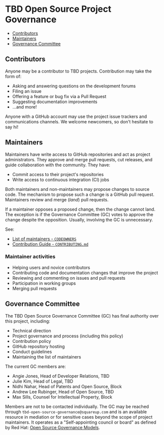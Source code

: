 <div  class="prose prose-pink">

# TBD Open Source Project Governance

<!-- TOC -->

* [Contributors](#contributors)
* [Maintainers](#maintainers)
* [Governance Committee](#governance-committee)

<!-- /TOC -->

## Contributors

Anyone may be a contributor to TBD projects. Contribution may take the form of:

* Asking and answering questions on the development forums
* Filing an issue
* Offering a feature or bug fix via a Pull Request
* Suggesting documentation improvements
* ...and more!

Anyone with a GitHub account may use the project issue trackers and communications channels. We welcome newcomers, so don't hesitate to say hi!

## Maintainers

Maintainers have write access to GitHub repositories and act as project administrators. They approve and merge pull requests, cut releases, and guide collaboration with the community. They have:

* Commit access to their project's repositories
* Write access to continuous integration (CI) jobs

Both maintainers and non-maintainers may propose changes to 
source code. The mechanism to propose such a change is a GitHub pull request. Maintainers review and merge (_land_) pull requests.

If a maintainer opposes a proposed change, then the change cannot land. The exception is if the Governance Committee (GC) votes to approve the change despite the opposition. Usually, involving the GC is unnecessary.

See:

* [List of maintainers - `CODEOWNERS`](https://github.com/TBD54566975/ssi-sdk/blob/main/CODEOWNERS)
* [Contribution Guide - `CONTRIBUTING.md`](https://github.com/TBD54566975/ssi-sdk/blob/main/CONTRIBUTING.md)

### Maintainer activities

* Helping users and novice contributors
* Contributing code and documentation changes that improve the project
* Reviewing and commenting on issues and pull requests
* Participation in working groups
* Merging pull requests

## Governance Committee

The TBD Open Source Governance Committee (GC) has final authority over this project, including:

* Technical direction
* Project governance and process (including this policy)
* Contribution policy
* GitHub repository hosting
* Conduct guidelines
* Maintaining the list of maintainers

The current GC members are:

* Angie Jones, Head of Developer Relations, TBD
* Julie Kim, Head of Legal, TBD
* Nidhi Nahar, Head of Patents and Open Source, Block
* Andrew Lee Rubinger, Head of Open Source, TBD
* Max Sills, Counsel for Intellectual Property, Block

Members are not to be contacted individually. The GC may be reached through `tbd-open-source-governance@squareup.com` and is an available resource in mediation or for sensitive cases beyond the scope of project maintainers. It operates as a "Self-appointing council or board" as defined by Red Hat: [Open Source Governance Models](https://www.redhat.com/en/blog/understanding-open-source-governance-models).

</div>